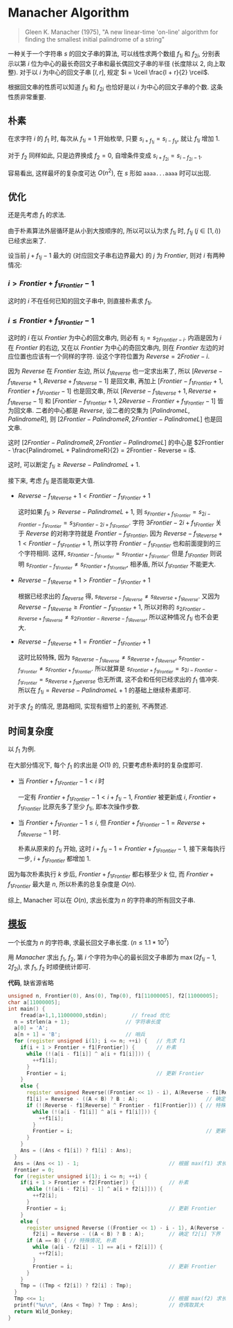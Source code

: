# Manacher Algorithm

> Gleen K. Manacher (1975), "A new linear-time 'on-line' algorithm for finding the smallest initial palindrome of a string"

一种关于一个字符串 $s$ 的回文子串的算法, 可以线性求两个数组 ${f_1}_i$ 和 ${f_2}_i$, 分别表示以第 $i$ 位为中心的最长奇回文子串和最长偶回文子串的半径 (长度除以 $2$, 向上取整). 对于以 $i$ 为中心的回文子串 $[l, r]$, 规定 $i = \lceil \frac{l + r}{2} \rceil$.

根据回文串的性质可以知道 ${f_1}_i$ 和 ${f_2}_i$ 也恰好是以 $i$ 为中心的回文子串的个数. 这条性质非常重要.

## 朴素

在求字符 $i$ 的 $f_1$ 时, 每次从 ${f_1}_i = 1$ 开始枚举, 只要 $s_{i + {f_1}_i} = s_{i - {f_1}_i}$, 就让 ${f_1}_i$ 增加 $1$.

对于 $f_2$ 同样如此, 只是边界换成 $f_2 = 0$, 自增条件变成 $s_{i + {f_2}_i} = s_{i - {f_2}_i - 1}$.

容易看出, 这样最坏的复杂度可达 $O(n^2)$, 在 $s$ 形如 `aaaa...aaaa` 时可以出现.

## 优化

还是先考虑 $f_1$ 的求法.

由于朴素算法外层循环是从小到大按顺序的, 所以可以认为求 ${f_1}_i$ 时, ${f_1}_j~(j \in [1, i))$ 已经求出来了.

设当前 $j + {f_1}_j - 1$ 最大的 (对应回文子串右边界最大) 的 $j$ 为 $Frontier$, 则对 $i$ 有两种情况:

### $i > Frontier + {f_1}_{Frontier} - 1$

这时的 $i$ 不在任何已知的回文子串中, 则直接朴素求 ${f_1}_i$.

### $i \leq Frontier + {f_1}_{Frontier} - 1$

这时的 $i$ 在以 $Frontier$ 为中心的回文串内, 则必有 $s_{i} = s_{2Frontier - i}$. 内涵是因为 $i$ 在 $Frontier$ 的右边, 又在以 $Frontier$ 为中心的奇回文串内, 则在 $Frontier$ 左边的对应位置也应该有一个同样的字符. 设这个字符位置为 $Reverse = 2Frotier - i$.

因为 $Reverse$ 在 $Frontier$ 左边, 所以 ${f_1}_{Reverse}$ 也一定求出来了, 所以 $[Reverse - {f_1}_{Reverse} + 1, Reverse + {f_1}_{Reverse} - 1]$ 是回文串, 再加上 $[Frontier - {f_1}_{Frontier} + 1, Frontier + {f_1}_{Frontier} - 1]$ 也是回文串, 所以 $[Reverse - {f_1}_{Reverse} + 1, Reverse + {f_1}_{Reverse} - 1]$ 和 $[Frontier - {f_1}_{Frontier} + 1, 2Reverse - Frontier + {f_1}_{Frontier} - 1]$ 皆为回文串. 二者的中心都是 $Reverse$, 设二者的交集为 $[PalindromeL, PalindromeR]$, 则 $[2Frontier - PalindromeR, 2Frontier - PalindromeL]$ 也是回文串.

这时 $[2Frontier - PalindromeR, 2Frontier - PalindromeL]$ 的中心是 $2Frontier - \frac{PalindromeL + PalindromeR}{2} = 2Frontier - Reverse = i$. 

这时, 可以断定 ${f_1}_i \geq Reverse - PalindromeL + 1$.

接下来, 考虑 ${f_1}_i$ 是否能取更大值.

- $Reverse - {f_1}_{Reverse} + 1 < Frontier - {f_1}_{Frontier} + 1$

  这时如果 ${f_1}_i > Reverse - PalindromeL + 1$, 则 $s_{Frontier + {f_1}_{Frontier}} = s_{2i - Frontier - {f_1}_{Frontier}} = s_{3Frontier - 2i + {f_1}_{Frontier}}$. 字符 $3Frontier - 2i + {f_1}_{Frontier}$ 关于 $Reverse$ 的对称字符就是 $Frontier - {f_1}_{Frontier}$, 因为 $Reverse - {f_1}_{Reverse} + 1 < Frontier - {f_1}_{Frontier} + 1$, 所以字符 $Frontier - {f_1}_{Frontier}$ 也和前面提到的三个字符相同. 这样, $s_{Frontier - {f_1}_{Frontier}} = s_{Frontier + {f_1}_{Frontier}}$. 但是 ${f_1}_{Frontier}$ 则说明 $s_{Frontier - {f_1}_{Frontier}} \neq s_{Frontier + {f_1}_{Frontier}}$, 相矛盾, 所以 ${f_1}_{Frontier}$ 不能更大.

- $Reverse - {f_1}_{Reverse} + 1 > Frontier - {f_1}_{Frontier} + 1$

  根据已经求出的 $f_{Reverse}$ 得, $s_{Reverse - {f_1}_{Reverse}} \neq s_{Reverse + {f_1}_{Reverse}}$. 又因为 $Reverse - {f_1}_{Reverse} \geq Frontier - {f_1}_{Frontier} + 1$, 所以对称的 $s_{2Frontier - Reverse + {f_1}_{Reverse}} \neq s_{2Frontier - Reverse - {f_1}_{Reverse}}$, 所以这种情况 ${f_1}_i$ 也不会更大.

- $Reverse - {f_1}_{Reverse} + 1 = Frontier - {f_1}_{Frontier} + 1$

  这时比较特殊, 因为 $s_{Reverse - {f_1}_{Reverse}} \neq s_{Reverse + {f_1}_{Reverse}}$, $s_{Frontier - {f_1}_{Frontier}} \neq s_{Frontier + {f_1}_{Frontier}}$. 所以就算是 $s_{Frontier + {f_1}_{Frontier}} = s_{2i - Frontier - {f_1}_{Frontier}} = s_{Reverse + {f_1}_Reverse}$ 也无所谓, 这不会和任何已经求出的 $f_1$ 值冲突. 所以在 ${f_1}_i = Reverse - PalindromeL + 1$ 的基础上继续朴素即可.

对于求 $f_2$ 的情况, 思路相同, 实现有细节上的差别, 不再赘述.

## 时间复杂度

以 $f_1$ 为例.

在大部分情况下, 每个 $f_1$ 的求出是 $O(1)$ 的, 只要考虑朴素时的复杂度即可.

- 当 $Frontier + {f_1}_{Frontier} - 1 < i$ 时

  一定有 $Frontier + {f_1}_{Frontier} - 1 < i + {f_1}_i - 1$, $Frontier$ 被更新成 $i$, $Frontier + {f_1}_{Frontier}$ 比原先多了至少 ${f_1}_i$, 即本次操作步数.

- 当 $Frontier + {f_1}_
{Frontier} - 1 \leq i$, 但 $Frontier + {f_1}_{Frontier} - 1 = Reverse + {f_1}_{Reverse} - 1$ 时.

  朴素从原来的 ${f_1}_i$ 开始, 这时 $i + {f_1}_i - 1= Frontier + {f_1}_{Frontier} - 1$, 接下来每执行一步, $i + {f_1}_{Frontier}$ 都增加 $1$.

因为每次朴素执行 $k$ 步后, $Frontier + {f_1}_{Frontier}$ 都右移至少 $k$ 位, 而 $Frontier + {f_1}_{Frontier}$ 最大是 $n$, 所以朴素的总复杂度是 $O(n)$.

综上, Manacher 可以在 $O(n)$, 求出长度为 $n$ 的字符串的所有回文子串.

## [模板](https://www.luogu.com.cn/problem/P3805)

一个长度为 $n$ 的字符串, 求最长回文子串长度. ($n \leq 1.1*10^7$)

用 $Manacher$ 求出 $f_1$, $f_2$, 第 $i$ 个字符为中心的最长回文子串即为 $\max(2{f_1}_i - 1, 2{f_2}_i)$, 求 $f_1$, $f_2$ 时顺便统计即可.

**代码**, 缺省源省略

```cpp
unsigned n, Frontier(0), Ans(0), Tmp(0), f1[11000005], f2[11000005];
char a[11000005];
int main() {
	fread(a+1,1,11000000,stdin);        // fread 优化 
  n = strlen(a + 1);                  // 字符串长度 
  a[0] = 'A';
  a[n + 1] = 'B';                     // 哨兵 
  for (register unsigned i(1); i <= n; ++i) {   // 先求 f1 
    if(i + 1 > Frontier + f1[Frontier]) {       // 朴素 
      while (!(a[i - f1[i]] ^ a[i + f1[i]])) {
        ++f1[i];
      }
      Frontier = i;                             // 更新 Frontier 
    }
    else {
      register unsigned Reverse((Frontier << 1) - i), A(Reverse - f1[Reverse]), B(Frontier - f1[Frontier]);
      f1[i] = Reverse - ((A < B) ? B : A);                      // 确定 f1[i] 下界 
      if (!(Reverse - f1[Reverse] ^ Frontier - f1[Frontier])) { // 特殊情况 
        while (!(a[i - f1[i]] ^ a[i + f1[i]])) {
          ++f1[i];
        }
        Frontier = i;                                           // 更新 Frontier 
      }
    }
    Ans = ((Ans < f1[i]) ? f1[i] : Ans);
  }
  Ans = (Ans << 1) - 1;                             // 根据 max(f1) 求长度 
  Frontier = 0;
  for (register unsigned i(1); i <= n; ++i) {
    if(i + 1 > Frontier + f2[Frontier]) {           // 朴素 
      while (!(a[i - f2[i] - 1] ^ a[i + f2[i]])) {
        ++f2[i];
      }
      Frontier = i;                                 // 更新 Frontier 
    }
    else {
      register unsigned Reverse ((Frontier << 1) - i - 1), A(Reverse - f2[Reverse]), B(Frontier - f2[Frontier]);
        f2[i] = Reverse - ((A < B) ? B : A);        // 确定 f2[i] 下界 
      if (A == B) { // 特殊情况, 朴素 
        while (a[i - f2[i] - 1] == a[i + f2[i]]) {
          ++f2[i];
        }
        Frontier = i;                               // 更新 Frontier 
      }
    }
    Tmp = ((Tmp < f2[i]) ? f2[i] : Tmp);
  }
  Tmp <<= 1;                                        // 根据 max(f2) 求长度 
  printf("%u\n", (Ans < Tmp) ? Tmp : Ans);          // 奇偶取其大 
  return Wild_Donkey;
}
```